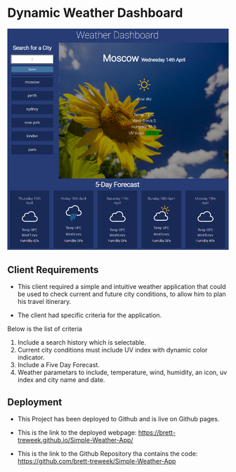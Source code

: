 # Dynamic Weather Dashboard

![Alt text](./assets/images/weatherScreenshot.PNG)


## Client Requirements
- This client required a simple and intuitive weather application that could be used to check current and future city conditions, to allow him to plan his travel itinerary.  

- The client had specific criteria for the application.   

Below is the list of criteria 
1. Include a search history which is selectable.  
2. Current city conditions must include UV index with dynamic color indicator.  
3. Include a Five Day Forecast.  
4. Weather parametars to include, temperature, wind, humidity, an icon, uv index and city name and date.  
  

## Deployment  
- This Project has been deployed to Github and is live on Github pages.  

- This is the link to the deployed webpage: https://brett-treweek.github.io/Simple-Weather-App/

- This is the link to the Github Repository tha contains the code: https://github.com/brett-treweek/Simple-Weather-App




















 